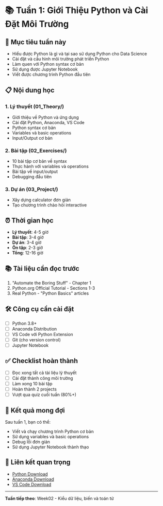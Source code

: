 # 📚 Tuần 1: Giới Thiệu Python và Cài Đặt Môi Trường

## 🎯 Mục tiêu tuần này

- Hiểu được Python là gì và tại sao sử dụng Python cho Data Science
- Cài đặt và cấu hình môi trường phát triển Python
- Làm quen với Python syntax cơ bản
- Sử dụng được Jupyter Notebook
- Viết được chương trình Python đầu tiên

## 📋 Nội dung học

### 1. Lý thuyết (01_Theory/)

- Giới thiệu về Python và ứng dụng
- Cài đặt Python, Anaconda, VS Code
- Python syntax cơ bản
- Variables và basic operations
- Input/Output cơ bản

### 2. Bài tập (02_Exercises/)

- 10 bài tập cơ bản về syntax
- Thực hành với variables và operations
- Bài tập về input/output
- Debugging đầu tiên

### 3. Dự án (03_Project/)

- Xây dựng calculator đơn giản
- Tạo chương trình chào hỏi interactive

## ⏰ Thời gian học

- **Lý thuyết**: 4-5 giờ
- **Bài tập**: 3-4 giờ
- **Dự án**: 3-4 giờ
- **Ôn tập**: 2-3 giờ
- **Tổng**: 12-16 giờ

## 📚 Tài liệu cần đọc trước

1. "Automate the Boring Stuff" - Chapter 1
2. Python.org Official Tutorial - Sections 1-3
3. Real Python - "Python Basics" articles

## 🛠️ Công cụ cần cài đặt

- [ ] Python 3.8+
- [ ] Anaconda Distribution
- [ ] VS Code với Python Extension
- [ ] Git (cho version control)
- [ ] Jupyter Notebook

## ✅ Checklist hoàn thành

- [ ] Đọc xong tất cả tài liệu lý thuyết
- [ ] Cài đặt thành công môi trường
- [ ] Làm xong 10 bài tập
- [ ] Hoàn thành 2 projects
- [ ] Vượt qua quiz cuối tuần (80%+)

## 🎯 Kết quả mong đợi

Sau tuần 1, bạn có thể:

- Viết và chạy chương trình Python cơ bản
- Sử dụng variables và basic operations
- Debug lỗi đơn giản
- Sử dụng Jupyter Notebook thành thạo

## 🔗 Liên kết quan trọng

- [Python Download](https://www.python.org/downloads/)
- [Anaconda Download](https://www.anaconda.com/products/distribution)
- [VS Code Download](https://code.visualstudio.com/)

---

**Tuần tiếp theo**: Week02 - Kiểu dữ liệu, biến và toán tử
